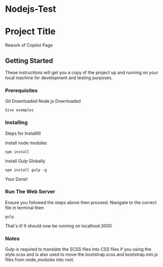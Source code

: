 # Nodejs-Test

# Project Title

Rework of Copilot Page

## Getting Started

These instructions will get you a copy of the project up and running on your local machine for development and testing purposes.

### Prerequisites

Git Downloaded
Node.js Downloaded

```
Give examples
```

### Installing

Steps for Installllll

Install node modules

```
npm install
```

Install Gulp Globally

```
npm install gulp -g
```

Your Done!

### Run The Web Server

Ensure you followed the steps above then proceed. Navigate to the correct file in terminal then

```
gulp
```

That's it! It should now be running on localhost:3000

### Notes

Gulp is required to translate the SCSS files into CSS files if you using the style.scss and is also used to move the bootstrap.scss and bootstrap.min.js files from node_modules into root.
